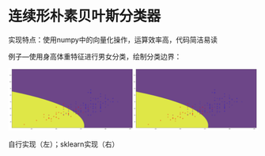 # 连续形朴素贝叶斯分类器

实现特点：使用numpy中的向量化操作，运算效率高，代码简洁易读

例子—使用身高体重特征进行男女分类，绘制分类边界：

 ![](./classfication_border.jpg)
 
 自行实现（左）；sklearn实现（右）

